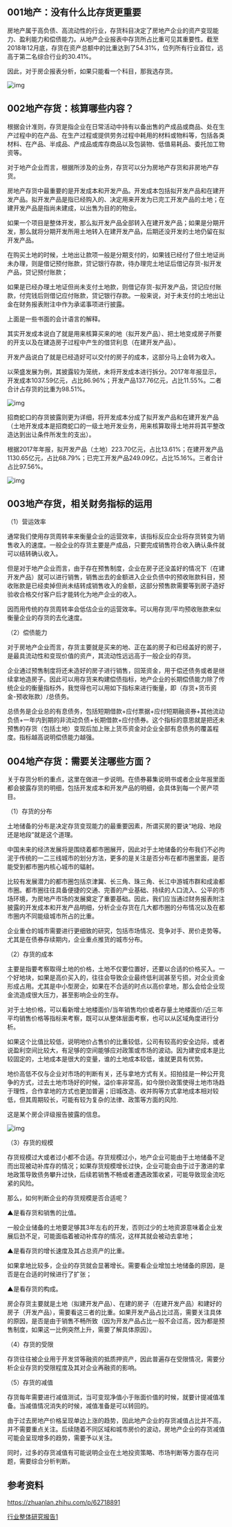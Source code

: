 ## 001地产：没有什么比存货更重要

房地产属于高负债、高流动性的行业，存货科目决定了房地产企业的资产变现能力、盈利能力和偿债能力。从地产企业报表中存货所占比重可见其重要性。截至2018年12月底，存货在资产总额中的比重达到了54.31%，位列所有行业首位，远高于第二名综合行业的30.41%。

因此，对于房企报表分析，如果只能看一个科目，那我选存货。

![img](images/v2-0fe95f2e59bed7b3274eae42d6aa378d_720w.jpg)



## 002地产存货：核算哪些内容？

根据会计准则，存货是指企业在日常活动中持有以备出售的产成品或商品、处在生产过程中的在产品、在生产过程或提供劳务过程中耗用的材料或物料等，包括各类材料、在产品、半成品、产成品或库存商品以及包装物、低值易耗品、委托加工物资等。

对于地产企业而言，根据所涉及的业务，存货可以分为房地产存货和非房地产存货。

房地产存货中最重要的是开发成本和开发产品。开发成本包括拟开发产品和在建开发产品。拟开发产品是指已经购入的、决定用来开发为已完工开发产品的土地；在建开发产品是指尚未建成，以出售为目的的物业。

如果一个项目是整体开发，那么拟开发产品全部转入在建开发产品；如果是分期开发，那么就将分期开发所用土地转入在建开发产品，后期还没开发的土地仍留在拟开发产品。

在购买土地的时候，土地出让款项一般是分期支付的，如果钱已经付了但土地证尚未办理，则是借记预付账款，贷记银行存款，待办理完土地证后借记存货-拟开发产品，贷记预付账款；

如果是已经办理土地证但尚未支付土地款，则借记存货-拟开发产品，贷记应付账款，付完钱后则借记应付账款，贷记银行存款。一般来说，对于未支付的土地出让金在财务报表附注中作为承诺事项进行披露。

上面是一些书面的会计语言的解释。

其实开发成本说白了就是用来核算买来的地（拟开发产品）、把土地变成房子所要的开支以及在建造房子过程中产生的借贷利息（在建开发产品）。

开发产品说白了就是已经造好可以交付的房子的成本，这部分马上会转为收入。

以荣盛发展为例，其披露较为笼统，未将开发成本进行拆分。2017年年报显示，开发成本1037.59亿元，占比86.96%；开发产品137.76亿元，占比11.55%。二者合计占存货的比重为98.51%。

![img](images/v2-b798747c90e6ebb3656bea75a6f1fae7_720w.jpg)

招商蛇口的存货披露则更为详细，将开发成本分成了拟开发产品和在建开发产品（土地开发成本是招商蛇口的一级土地开发业务，用来核算取得土地并将其平整改造达到出让条件所发生的支出）。

根据2017年年报，拟开发产品（土地）223.70亿元，占比13.61%；在建开发产品1130.65亿元，占比68.79%；已完工开发产品249.09亿，占比15.16%。三者合计占比97.56%。

![img](images/v2-1f0c14be6c2164d413234e0bc9e817b3_720w.jpg)

## 003地产存货，相关财务指标的运用

（1）营运效率

通常我们使用存货周转率来衡量企业的运营效率，该指标反应企业将存货转变为销售收入的速度。一般企业的存货主要是产成品，只要完成销售符合收入确认条件就可以结转确认收入。

但是对于地产企业而言，由于存在预售制度，企业在房子还没盖好的情况下（在建开发产品）就可以进行销售，销售出去的金额进入企业负债中的预收账款科目，预收账款是已经卖掉但尚未结转成销售收入的金额，这部分预售款需要等到房子造好验收合格交付客户后才能转化为地产企业的收入。

因而用传统的存货周转率会低估企业的运营效率。可以用存货/平均预收账款来似衡量企业的存货的去化速度。



（2）偿债能力

对于房地产企业而言，存货主要就是买来的地、正在盖的房子和已经盖好的房子，是最具流动性和变现价值的资产，其流动性远远高于一般企业的存货。

企业通过预售制度将还未造好的房子进行销售，回笼资金，用于偿还债务或者是继续拿地造房子。因此可以用存货来构建偿债指标，地产企业的长期偿债能力除了传统企业的衡量指标外，我觉得也可以用如下指标来进行衡量，即（存货+货币资金-预收账款）/总债务。

总债务是企业总的有息债务，包括短期借款+应付票据+应付短期融资券+其他流动负债+一年内到期的非流动负债+长期借款+应付债券。这个指标的意思就是把还未预售的存货（包括土地）变现后加上账上货币资金对企业全部有息债务的覆盖程度。指标越高说明偿债能力越强。



## 004地产存货：需要关注哪些方面？

关于存货分析的重点，这里在做进一步说明。在债券募集说明书或者企业年报里面都会披露存货的明细，包括开发成本和开发产品的明细，会具体到每一个房产项目。

（1）存货的分布

土地储备的分布是决定存货变现能力的最重要因素，所谓买房的要诀“地段、地段还是地段”就是这个道理。

中国未来的经济发展将是围绕着都市圈展开，因此对于土地储备的分布我们不必拘泥于传统的一二三线城市的划分方法，更多的是关注是否分布在都市圈里面，是否能受到都市圈内核心城市的辐射。

比较有发展潜力的都市圈包括京津冀、长三角、珠三角、长江中游城市群和成渝都市圈。都市圈往往具备便捷的交通、完善的产业基础、持续的人口流入、公平的市场环境，为房地产市场的发展奠定了重要基础。因此，我们应当通过财务报表附注披露的开发成本和开发产品明细，分析企业存货在几大都市圈的分布情况以及在都市圈内不同能级城市所占的比重。

企业重仓的城市需要进行更细致的研究，包括市场情况、竞争对手、房价走势等。尤其是在债券存续期内，企业重点推货的城市分布。



（2）存货的成本

主要是指要考察取得土地的价格，土地不仅要位置好，还要以合适的价格买入。一个好地块，如果是高价买入的，往往会导致企业最终低利润甚至亏损，对企业资金形成占用。尤其是中小型房企，如果在不合适的时点以高价拿地，那么会给企业现金流造成很大压力，甚至影响企业的生存。

对于土地价格，可以看新增土地楼面价/当年销售均价或者存量土地楼面价/近三年平均销售价格等指标来考察，既可以从整体层面考察，也可以从区域角度进行分析。

如果这个比值比较低，说明地价占售价的比重较低，公司有较高的安全边际，或者说盈利空间比较大，有足够的空间能够应对政策或市场的波动。因为建安成本是比较固定的，土地成本是很大的变量，谁的土地成本较低，谁就更具有优势。

地价高低不仅与企业对市场的判断有关，还与拿地方式有关。招拍挂是一种公开竞争的方式，过去土地市场好的时候，溢价率非常高，如今限价政策使得土地市场趋于理性，合作拿地的方式也更加普遍；旧城改造、收并购等方式拿地成本相对较低，但其周期较长，可能有较为复杂的法律、政策等方面的风险.

这是某个房企评级报告披露的信息。

![img](images/v2-4b0ec8dbb217623474552266614a28bc_720w.jpg)

（3）存货的规模

存货规模过大或者过小都不合适。存货规模过小，地产企业可能由于土地储备不足而出现被动补库存的情况；如果存货规模增长过快，企业可能会由于过于激进的拿地政策导致债务攀升过快，后续若销售不畅或者遭遇政策收紧，可能导致现金流吃紧的风险。

那么，如何判断企业的存货规模是否合适呢？

▲是看存货和销售的比值。

一般企业储备的土地要足够其3年左右的开发，否则过少的土地资源意味着企业发展后劲不足，可能面临着被动补库存的情况，这样其就会被动去拿地；

▲是看存货的增长速度及其占总资产的比重。

如果拿地比较多，企业的存货就会显著增长。需要看企业增加土地储备的原因，是否是在合适的时候进行了扩张；

▲是看存货的构成。

房企存货主要就是土地（拟建开发产品）、在建的房子（在建开发产品）和建好的房子（开发产品），需要看这三者的比重。如果开发产品占比过高，需要关注具体的原因，是否是由于销售不畅所致（因为开发产品占比一般不会过高，因为都是预售制度，如果这一比例突然上升，需要了解具体原因）。

（4）存货的受限

存货往往被企业用于开发贷等融资的抵质押资产，因此普遍存在受限情况，需要分析企业存货的受限程度及其对企业再融资的影响。

（5）存货的减值

存货每年需要进行减值测试，当可变现净值小于账面价值的时候，就要计提减值准备。当减值情况消失的时候，减值准备是可以转回的。

由于过去房地产价格呈现单边上涨的趋势，因此地产企业的存货减值占比并不高，并不需要重点关注。后续随着不同区域和城市房价的波动，房地产企业的存货减值可能会呈现增多的趋势，需要予以关注。

同时，过多的存货减值有可能说明企业在土地投资策略、市场判断等方面存在问题，需要综合分析判断。

## 参考资料

https://zhuanlan.zhihu.com/p/62718891

[行业整体研究报告1](assets/1532921165112.pdf)